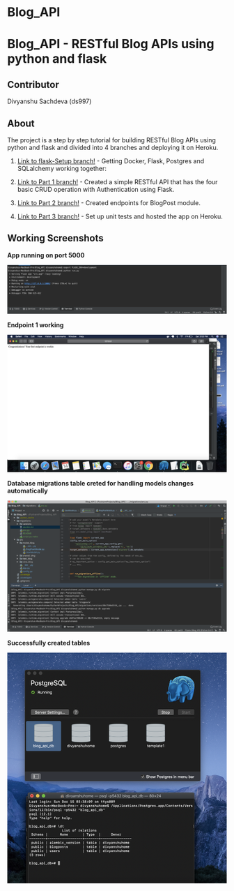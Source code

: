 # Blog_API
# Blog_API - RESTful Blog APIs using python and flask

## Contributor
Divyanshu Sachdeva (ds997)

## About
The project is a step by step tutorial for building RESTful Blog APIs using python and flask and divided into 4 branches
and deploying it on Heroku.

1. [Link to flask-Setup branch!](https://github.com/ds997/Blog_API/tree/flask_setup) - Getting Docker, Flask, Postgres and SQLalchemy working together:

2. [Link to Part 1 branch!](https://github.com/ds997/Blog_API/tree/part1) - Created a simple RESTful API that has the four basic CRUD operation with Authentication using Flask.

3. [Link to Part 2 branch!](https://github.com/ds997/Blog_API/tree/part2) - Created endpoints for BlogPost module.

4. [Link to Part 3 branch!](https://github.com/ds997/Blog_API/tree/part3) - Set up unit tests and hosted the app on Heroku.

## Working Screenshots

**App running on port 5000**

![App running on port 5000](https://github.com/ds997/Blog_API/blob/master/app_screenshots/app%20running%20on%20port.png)

**Endpoint 1 working**

![Endpoint 1 working](https://github.com/ds997/Blog_API/blob/master/app_screenshots/Endpoint%201%20working.png)

**Database migrations table creted for handling models changes automatically**

![Database migrations succesfully created](https://github.com/ds997/Blog_API/blob/master/app_screenshots/Database_Tables_Created.png )

**Successfully created tables**

![User and Blogpost and relationship tables created](https://github.com/ds997/Blog_API/blob/master/app_screenshots/Database%20tables%20created%20.png)
